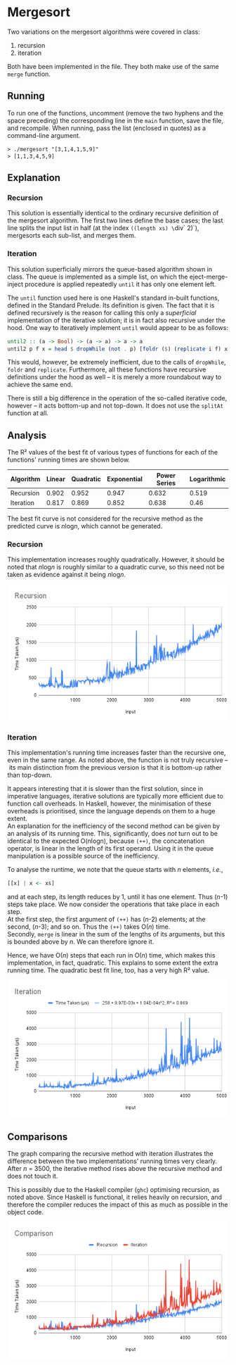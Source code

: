 # Mergesort
Two variations on the mergesort algorithms were covered in class:

1. recursion  
2. iteration  

Both have been implemented in the file. They both make use of the same `merge` function.  

## Running
To run one of the functions, uncomment (remove the two hyphens and the space preceding) the corresponding line in the `main` function, save the file, and recompile. When running, pass the list (enclosed in quotes) as a command-line argument.
```
> ./mergesort "[3,1,4,1,5,9]"
> [1,1,3,4,5,9]
```

## Explanation
### Recursion
This solution is essentially identical to the ordinary recursive definition of the mergesort algorithm. The first two lines define the base cases; the last line splits the input list in half (at the index `((length xs) \`div\` 2)`), mergesorts each sub-list, and merges them.

### Iteration
This solution superficially mirrors the queue-based algorithm shown in class. The queue is implemented as a simple list, on which the eject-merge-inject procedure is applied repeatedly `until` it has only one element left.  

The `until` function used here is one Haskell's standard in-built functions, defined in the Standard Prelude. Its definition is given. The fact that it is defined recursively is the reason for calling this only a *superficial* implementation of the iterative solution; it is in fact also recursive under the hood. One way to iteratively implement `until` would appear to be as follows:

```hs
until2 :: (a -> Bool) -> (a -> a) -> a -> a
until2 p f x = head $ dropWhile (not . p) [foldr ($) (replicate i f) x | i <- [0..] ]
```

This would, however, be extremely inefficient, due to the calls of `dropWhile`, `foldr` and `replicate`. Furthermore, all these functions have recursive definitions under the hood as well – it is merely a more roundabout way to achieve the same end.  

There is still a big difference in the operation of the so-called iterative code, however – it acts bottom-up and not top-down. It does not use the `splitAt` function at all.

## Analysis
The R² values of the best fit of various types of functions for each of the functions' running times are shown below.  

Algorithm    | Linear | Quadratic | Exponential | Power Series | Logarithmic  
------------ | ------ | --------- | ----------- | ------------ | -----------  
Recursion    | 0.902  | 0.952     | 0.947       | 0.632        | 0.519  
Iteration    | 0.817  | 0.869     | 0.852       | 0.638        | 0.46  

The best fit curve is not considered for the recursive method as the predicted curve is *n*log*n*, which cannot be generated.

### Recursion
This implementation increases roughly quadratically. However, it should be noted that *n*log*n* is roughly similar to a quadratic curve, so this need not be taken as evidence against it being *n*log*n*.  

![Running Time of the Recursive Implementation](Rec.png)  

### Iteration
This implementation's running time increases faster than the recursive one, even in the same range. As noted above, the function is not truly recursive – its main distinction from the previous version is that it is bottom-up rather than top-down.  

It appears interesting that it is slower than the first solution, since in imperative languages, iterative solutions are typically more efficient due to function call overheads. In Haskell, however, the minimisation of these overheads is prioritised, since the language depends on them to a huge extent.  
An explanation for the inefficiency of the second method can be given by an analysis of its running time. This, significantly, does *not* turn out to be identical to the expected O(nlogn), because `(++)`, the concatenation operator, is linear in the length of its first operand. Using it in the queue manipulation is a possible source of the inefficiency.  

To analyse the runtime, we note that the queue starts with *n* elements, *i.e.*,
```hs
[[x] | x <- xs]
```
and at each step, its length reduces by 1, until it has one element. Thus (*n*-1) steps take place. We now consider the operations that take place in each step.  
At the first step, the first argument of `(++)` has (*n*-2) elements; at the second, (*n*-3); and so on. Thus the `(++)` takes O(*n*) time.  
Secondly, `merge` is linear in the sum of the lengths of its arguments, but this is bounded above by *n*. We can therefore ignore it.  

Hence, we have O(*n*) steps that each run in O(*n*) time, which makes this implementation, in fact, quadratic. This explains to some extent the extra running time. The quadratic best fit line, too, has a very high R² value.  

![Running Time of the Iterative Implementation](Iter.png)  

## Comparisons
The graph comparing the recursive method with iteration illustrates the difference between the two implementations' running times very clearly. After *n* = 3500, the iterative method rises above the recursive method and does not touch it.  

This is possibly due to the Haskell compiler (`ghc`) optimising recursion, as noted above. Since Haskell is functional, it relies heavily on recursion, and therefore the compiler reduces the impact of this as much as possible in the object code.  

![Comparison](Comp.png)  
